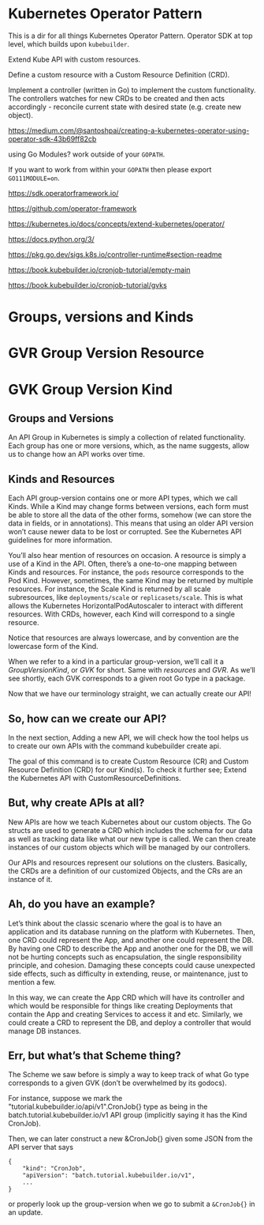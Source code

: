 # Kubernetes Operator Pattern
This is a dir for all things Kubernetes Operator Pattern. 
Operator SDK at top level, which builds upon `kubebuilder`. 

Extend Kube API with custom resources. 

Define a custom resource with a Custom Resource Definition (CRD). 

Implement a controller (written in Go) to implement the custom functionality. The controllers watches for new CRDs to be created and then acts accordingly - reconcile current state with desired state (e.g. create new object). 

https://medium.com/@santoshpai/creating-a-kubernetes-operator-using-operator-sdk-43b69ff82cb

using Go Modules? work outside of your `GOPATH`. 

If you want to work from within your `GOPATH` then please export `GO111MODULE=on`.

https://sdk.operatorframework.io/

https://github.com/operator-framework

https://kubernetes.io/docs/concepts/extend-kubernetes/operator/

https://docs.python.org/3/

https://pkg.go.dev/sigs.k8s.io/controller-runtime#section-readme

https://book.kubebuilder.io/cronjob-tutorial/empty-main

https://book.kubebuilder.io/cronjob-tutorial/gvks

# Groups, versions and Kinds 

# GVR Group Version Resource

# GVK Group Version Kind

## Groups and Versions

An API Group in Kubernetes is simply a collection of related functionality. Each group has one or more versions, which, as the name suggests, allow us to change how an API works over time.

## Kinds and Resources

Each API group-version contains one or more API types, which we call Kinds. While a Kind may change forms between versions, each form must be able to store all the data of the other forms, somehow (we can store the data in fields, or in annotations). This means that using an older API version won’t cause newer data to be lost or corrupted. See the Kubernetes API guidelines for more information.

You’ll also hear mention of resources on occasion. A resource is simply a use of a Kind in the API. Often, there’s a one-to-one mapping between Kinds and resources. For instance, the `pods` resource corresponds to the Pod Kind. However, sometimes, the same Kind may be returned by multiple resources. For instance, the Scale Kind is returned by all scale subresources, like `deployments/scale` or `replicasets/scale`. This is what allows the Kubernetes HorizontalPodAutoscaler to interact with different resources. With CRDs, however, each Kind will correspond to a single resource.

Notice that resources are always lowercase, and by convention are the lowercase form of the Kind.

When we refer to a kind in a particular group-version, we’ll call it a _GroupVersionKind_, or *GVK* for short. Same with _resources_ and *GVR*. As we’ll see shortly, each GVK corresponds to a given root Go type in a package.

Now that we have our terminology straight, we can actually create our API!

## So, how can we create our API?

In the next section, Adding a new API, we will check how the tool helps us to create our own APIs with the command kubebuilder create api.

The goal of this command is to create Custom Resource (CR) and Custom Resource Definition (CRD) for our Kind(s). To check it further see; Extend the Kubernetes API with CustomResourceDefinitions.

## But, why create APIs at all?

New APIs are how we teach Kubernetes about our custom objects. The Go structs are used to generate a CRD which includes the schema for our data as well as tracking data like what our new type is called. We can then create instances of our custom objects which will be managed by our controllers.

Our APIs and resources represent our solutions on the clusters. Basically, the CRDs are a definition of our customized Objects, and the CRs are an instance of it.

## Ah, do you have an example?

Let’s think about the classic scenario where the goal is to have an application and its database running on the platform with Kubernetes. Then, one CRD could represent the App, and another one could represent the DB. By having one CRD to describe the App and another one for the DB, we will not be hurting concepts such as encapsulation, the single responsibility principle, and cohesion. Damaging these concepts could cause unexpected side effects, such as difficulty in extending, reuse, or maintenance, just to mention a few.

In this way, we can create the App CRD which will have its controller and which would be responsible for things like creating Deployments that contain the App and creating Services to access it and etc. Similarly, we could create a CRD to represent the DB, and deploy a controller that would manage DB instances.

## Err, but what’s that Scheme thing?

The Scheme we saw before is simply a way to keep track of what Go type corresponds to a given GVK (don’t be overwhelmed by its godocs).

For instance, suppose we mark the "tutorial.kubebuilder.io/api/v1".CronJob{} type as being in the batch.tutorial.kubebuilder.io/v1 API group (implicitly saying it has the Kind CronJob).

Then, we can later construct a new &CronJob{} given some JSON from the API server that says

```
{
    "kind": "CronJob",
    "apiVersion": "batch.tutorial.kubebuilder.io/v1",
    ...
}
```

or properly look up the group-version when we go to submit a `&CronJob{}` in an update.
